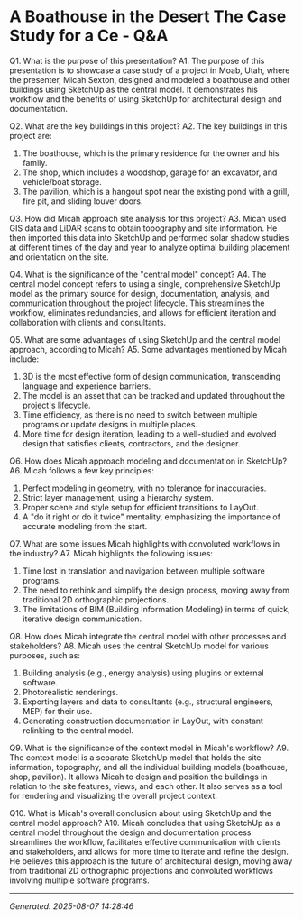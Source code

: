 # A Boathouse in the Desert  The Case Study for a Ce - Q&A

Q1. What is the purpose of this presentation?
A1. The purpose of this presentation is to showcase a case study of a project in Moab, Utah, where the presenter, Micah Sexton, designed and modeled a boathouse and other buildings using SketchUp as the central model. It demonstrates his workflow and the benefits of using SketchUp for architectural design and documentation.

Q2. What are the key buildings in this project?
A2. The key buildings in this project are:
1) The boathouse, which is the primary residence for the owner and his family.
2) The shop, which includes a woodshop, garage for an excavator, and vehicle/boat storage.
3) The pavilion, which is a hangout spot near the existing pond with a grill, fire pit, and sliding louver doors.

Q3. How did Micah approach site analysis for this project?
A3. Micah used GIS data and LiDAR scans to obtain topography and site information. He then imported this data into SketchUp and performed solar shadow studies at different times of the day and year to analyze optimal building placement and orientation on the site.

Q4. What is the significance of the "central model" concept?
A4. The central model concept refers to using a single, comprehensive SketchUp model as the primary source for design, documentation, analysis, and communication throughout the project lifecycle. This streamlines the workflow, eliminates redundancies, and allows for efficient iteration and collaboration with clients and consultants.

Q5. What are some advantages of using SketchUp and the central model approach, according to Micah?
A5. Some advantages mentioned by Micah include:
1) 3D is the most effective form of design communication, transcending language and experience barriers.
2) The model is an asset that can be tracked and updated throughout the project's lifecycle.
3) Time efficiency, as there is no need to switch between multiple programs or update designs in multiple places.
4) More time for design iteration, leading to a well-studied and evolved design that satisfies clients, contractors, and the designer.

Q6. How does Micah approach modeling and documentation in SketchUp?
A6. Micah follows a few key principles:
1) Perfect modeling in geometry, with no tolerance for inaccuracies.
2) Strict layer management, using a hierarchy system.
3) Proper scene and style setup for efficient transitions to LayOut.
4) A "do it right or do it twice" mentality, emphasizing the importance of accurate modeling from the start.

Q7. What are some issues Micah highlights with convoluted workflows in the industry?
A7. Micah highlights the following issues:
1) Time lost in translation and navigation between multiple software programs.
2) The need to rethink and simplify the design process, moving away from traditional 2D orthographic projections.
3) The limitations of BIM (Building Information Modeling) in terms of quick, iterative design communication.

Q8. How does Micah integrate the central model with other processes and stakeholders?
A8. Micah uses the central SketchUp model for various purposes, such as:
1) Building analysis (e.g., energy analysis) using plugins or external software.
2) Photorealistic renderings.
3) Exporting layers and data to consultants (e.g., structural engineers, MEP) for their use.
4) Generating construction documentation in LayOut, with constant relinking to the central model.

Q9. What is the significance of the context model in Micah's workflow?
A9. The context model is a separate SketchUp model that holds the site information, topography, and all the individual building models (boathouse, shop, pavilion). It allows Micah to design and position the buildings in relation to the site features, views, and each other. It also serves as a tool for rendering and visualizing the overall project context.

Q10. What is Micah's overall conclusion about using SketchUp and the central model approach?
A10. Micah concludes that using SketchUp as a central model throughout the design and documentation process streamlines the workflow, facilitates effective communication with clients and stakeholders, and allows for more time to iterate and refine the design. He believes this approach is the future of architectural design, moving away from traditional 2D orthographic projections and convoluted workflows involving multiple software programs.

---
*Generated: 2025-08-07 14:28:46*
